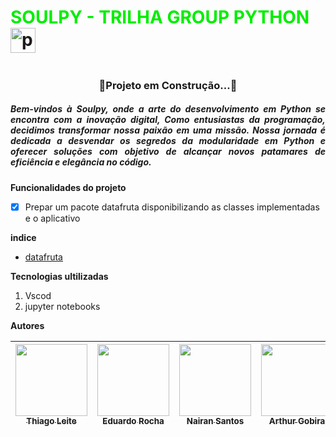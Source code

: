 # <font color="gree"> SOULPY - TRILHA GROUP PYTHON </font><img src="https://cdn.jsdelivr.net/gh/devicons/devicon/icons/python/python-original.svg" height="40" alt="python logo"  />
  <img width="12" />
  
  <h3 align="center">🚧Projeto em Construção...🚧</h3>

 <h5 align="justify">Bem-vindos à Soulpy, onde a arte do desenvolvimento em Python se encontra com a inovação digital, Como entusiastas da programação, decidimos transformar nossa paixão em uma missão. Nossa jornada é dedicada a desvendar os segredos da modularidade em Python e oferecer soluções com objetivo de alcançar novos patamares de eficiência e elegância no código.</h5>

**Funcionalidades do projeto**

- [x] Prepar um pacote datafruta disponibilizando as classes implementadas e o aplicativo

 **indice**

 - <a href="./DataFruta/Funçao.md">datafruta</a>

 **Tecnologias ultilizadas**

 1. Vscod
 2. jupyter notebooks

  **Autores**

  | [<img src="https://avatars.githubusercontent.com/u/147214226?v=4" width=115><br><sub>Thiago Leite</sub>](https://github.com/Leitetc) |  [<img src="https://avatars.githubusercontent.com/u/133709733?v=4" width=115><br><sub>Eduardo Rocha </sub>](https://github.com/eduardsroch) |  [<img src="https://avatars.githubusercontent.com/u/144444085?v=4" width=115><br><sub>Nairan Santos</sub>](https://github.com/nairansantos) | [<img src="https://avatars.githubusercontent.com/u/146987217?v=4" width=115><br><sub>Arthur Gobira</sub>](https://github.com/GobiraArthur) | [<img src="https://avatars.githubusercontent.com/u/148831994?v=4" width=115><br><sub>Ricardo .......... </sub>](https://github.com/RicardTIc) |
| :---: | :---: | :---: | :---: |:---: |